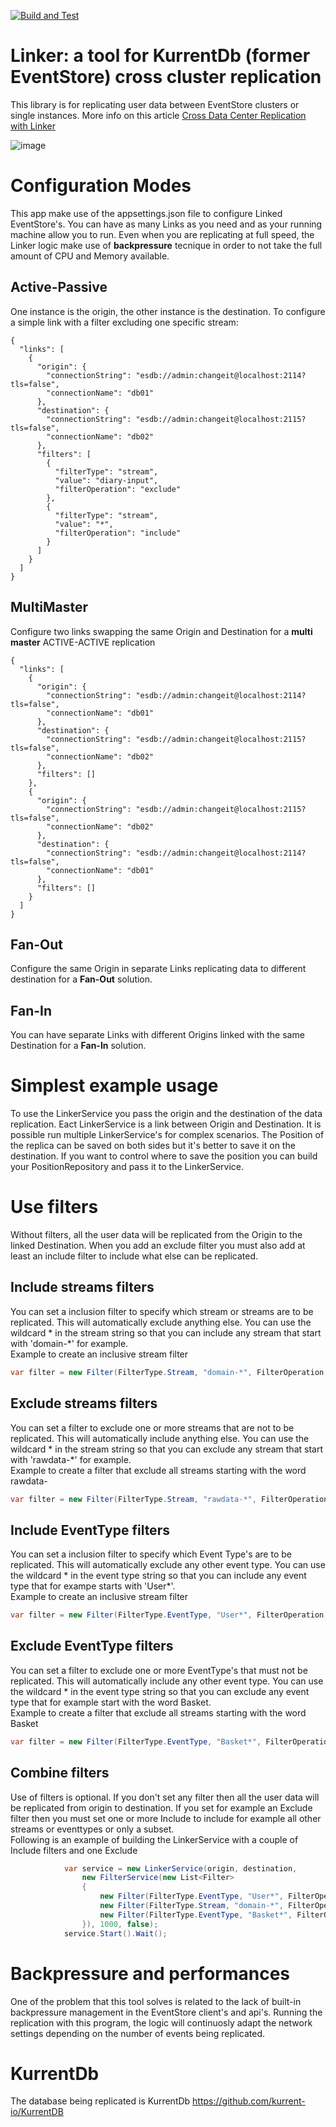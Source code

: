 [![Build and Test](https://github.com/riccardone/Linker/actions/workflows/ci.yml/badge.svg)](https://github.com/riccardone/Linker/actions/workflows/ci.yml)

# Linker: a tool for KurrentDb (former EventStore) cross cluster replication
This library is for replicating user data between EventStore clusters or single instances. More info on this article [Cross Data Center Replication with Linker](http://www.dinuzzo.co.uk/2019/11/17/cross-data-center-replication-with-linker/)

![image](https://github.com/user-attachments/assets/387137d2-a65e-4a19-a96f-e3ab57c58543)

# Configuration Modes
This app make use of the appsettings.json file to configure Linked EventStore's. You can have as many Links as you need and as your running machine allow you to run. Even when you are replicating at full speed, the Linker logic make use of **backpressure** tecnique in order to not take the full amount of CPU and Memory available.  

## Active-Passive
One instance is the origin, the other instance is the destination. To configure a simple link with a filter excluding one specific stream:
```
{
  "links": [
    {
      "origin": {
        "connectionString": "esdb://admin:changeit@localhost:2114?tls=false",
        "connectionName": "db01"
      },
      "destination": {
        "connectionString": "esdb://admin:changeit@localhost:2115?tls=false",
        "connectionName": "db02"
      },
      "filters": [
        {
          "filterType": "stream",
          "value": "diary-input",
          "filterOperation": "exclude"
        },
        {
          "filterType": "stream",
          "value": "*",
          "filterOperation": "include"
        }
      ]
    }
  ]
}
```

## MultiMaster  
Configure two links swapping the same Origin and Destination for a **multi master** ACTIVE-ACTIVE replication  
```
{
  "links": [
    {
      "origin": {
        "connectionString": "esdb://admin:changeit@localhost:2114?tls=false",
        "connectionName": "db01"
      },
      "destination": {
        "connectionString": "esdb://admin:changeit@localhost:2115?tls=false",
        "connectionName": "db02"
      },
      "filters": []
    },
    {
      "origin": {
        "connectionString": "esdb://admin:changeit@localhost:2115?tls=false",
        "connectionName": "db02"
      },
      "destination": {
        "connectionString": "esdb://admin:changeit@localhost:2114?tls=false",
        "connectionName": "db01"
      },
      "filters": []
    }
  ]
}
```

## Fan-Out
Configure the same Origin in separate Links replicating data to different destination for a **Fan-Out** solution.  

## Fan-In
You can have separate Links with different Origins linked with the same Destination for a **Fan-In** solution. 

# Simplest example usage
To use the LinkerService you pass the origin and the destination of the data replication. Eact LinkerService is a link between Origin and Destination. It is possible run multiple LinkerService's for complex scenarios. The Position of the replica can be saved on both sides but it's better to save it on the destination. If you want to control where to save the position you can build your PositionRepository and pass it to the LinkerService.
  
# Use filters 
Without filters, all the user data will be replicated from the Origin to the linked Destination. When you add an exclude filter you must also add at least an include filter to include what else can be replicated.

## Include streams filters
You can set a inclusion filter to specify which stream or streams are to be replicated. This will automatically exclude anything else. You can use the wildcard * in the stream string so that you can include any stream that start with 'domain-*' for example.  
Example to create an inclusive stream filter  
```c#
var filter = new Filter(FilterType.Stream, "domain-*", FilterOperation.Include);
```
## Exclude streams filters 
You can set a filter to exclude one or more streams that are not to be replicated. This will automatically include anything else. You can use the wildcard * in the stream string so that you can exclude any stream that start with 'rawdata-*' for example.  
Example to create a filter that exclude all streams starting with the word rawdata- 
```c#
var filter = new Filter(FilterType.Stream, "rawdata-*", FilterOperation.Exclude);
```
## Include EventType filters  
You can set a inclusion filter to specify which Event Type's are to be replicated. This will automatically exclude any other event type. You can use the wildcard * in the event type string so that you can include any event type that for exampe starts with 'User*'.  
Example to create an inclusive stream filter  
```c#
var filter = new Filter(FilterType.EventType, "User*", FilterOperation.Include);
```
## Exclude EventType filters 
You can set a filter to exclude one or more EventType's that must not be replicated. This will automatically include any other event type. You can use the wildcard * in the event type string so that you can exclude any event type that for example start with the word Basket.  
Example to create a filter that exclude all streams starting with the word Basket 
```c#
var filter = new Filter(FilterType.EventType, "Basket*", FilterOperation.Exclude);
```
## Combine filters
Use of filters is optional. If you don't set any filter then all the user data will be replicated from origin to destination. If you set for example an Exclude filter then you must set one or more Include to include for example all other streams or eventtypes or only a subset.  
Following is an example of building the LinkerService with a couple of Include filters and one Exclude
```c#
            var service = new LinkerService(origin, destination, 
                new FilterService(new List<Filter>
                {
                    new Filter(FilterType.EventType, "User*", FilterOperation.Include),
                    new Filter(FilterType.Stream, "domain-*", FilterOperation.Include),
                    new Filter(FilterType.EventType, "Basket*", FilterOperation.Exclude)
                }), 1000, false);
            service.Start().Wait();
```
# Backpressure and performances 
One of the problem that this tool solves is related to the lack of built-in backpressure management in the EventStore client's and api's. Running the replication with this program, the logic will continuosly adapt the network settings depending on the number of events being replicated.

# KurrentDb
The database being replicated is KurrentDb https://github.com/kurrent-io/KurrentDB 
